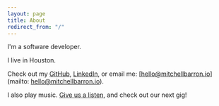 ```yaml
---
layout: page
title: About
redirect_from: "/"
---
```


I'm a software developer.

I live in Houston.

Check out my [GitHub](https://github.com/mtchllbrrn), [LinkedIn](https://www.linkedin.com/pub/mitchell-barron/102/540/742), or email me: [hello@mitchellbarron.io](mailto: hello@mitchellbarron.io).

I also play music. [Give us a listen](http://sonofbitch.bandcamp.com), and check out our next gig!
